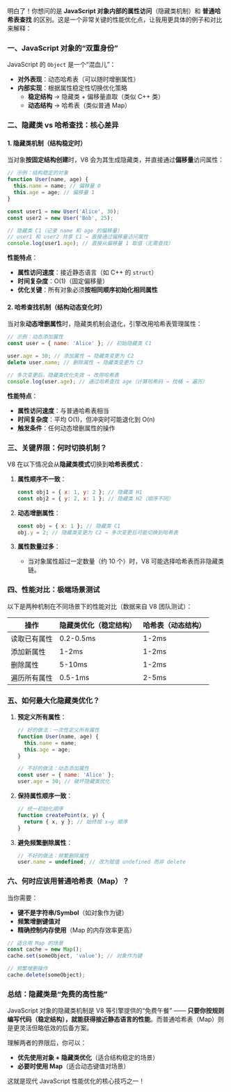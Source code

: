 明白了！你想问的是 **JavaScript 对象内部的属性访问**（隐藏类机制）和 **普通哈希表查找** 的区别。这是一个非常关键的性能优化点，让我用更具体的例子和对比来解释：

### **一、JavaScript 对象的“双重身份”**

JavaScript 的 `Object` 是一个“混血儿”：

- **对外表现**：动态哈希表（可以随时增删属性）
- **内部实现**：根据属性稳定性切换优化策略
  - **稳定结构** → 隐藏类 + 偏移量直取（类似 C++ 类）
  - **动态结构** → 哈希表（类似普通 Map）

### **二、隐藏类 vs 哈希查找：核心差异**

#### **1. 隐藏类机制（结构稳定时）**

当对象**按固定结构创建**时，V8 会为其生成隐藏类，并直接通过**偏移量**访问属性：

```javascript
// 示例：结构稳定的对象
function User(name, age) {
  this.name = name; // 偏移量 0
  this.age = age; // 偏移量 1
}

const user1 = new User('Alice', 30);
const user2 = new User('Bob', 25);

// 隐藏类 C1（记录 name 和 age 的偏移量）
// user1 和 user2 共享 C1 → 直接通过偏移量访问属性
console.log(user1.age); // 直接从偏移量 1 取值（无需查找）
```

**性能特点**：

- **属性访问速度**：接近静态语言（如 C++ 的 `struct`）
- **时间复杂度**：O(1)（固定偏移量）
- **优化关键**：所有对象必须**按相同顺序初始化相同属性**

#### **2. 哈希查找机制（结构动态变化时）**

当对象**动态增删属性**时，隐藏类机制会退化，引擎改用哈希表管理属性：

```javascript
// 示例：动态添加属性
const user = { name: 'Alice' }; // 初始隐藏类 C1

user.age = 30; // 添加属性 → 隐藏类变更为 C2
delete user.name; // 删除属性 → 隐藏类变更为 C3

// 多次变更后，隐藏类优化失效 → 改用哈希表
console.log(user.age); // 通过哈希查找 age（计算哈希码 → 找桶 → 遍历）
```

**性能特点**：

- **属性访问速度**：与普通哈希表相当
- **时间复杂度**：平均 O(1)，但冲突时可能退化到 O(n)
- **触发条件**：任何动态增删属性的操作

### **三、关键界限：何时切换机制？**

V8 在以下情况会从**隐藏类模式**切换到**哈希表模式**：

1. **属性顺序不一致**：

   ```javascript
   const obj1 = { x: 1, y: 2 }; // 隐藏类 H1
   const obj2 = { y: 2, x: 1 }; // 隐藏类 H2（顺序不同）
   ```

2. **动态增删属性**：

   ```javascript
   const obj = { x: 1 }; // 隐藏类 C1
   obj.y = 2; // 隐藏类变更为 C2 → 多次变更后可能切换到哈希表
   ```

3. **属性数量过多**：
   - 当对象属性超过一定数量（约 10 个）时，V8 可能选择哈希表而非隐藏类链。

### **四、性能对比：极端场景测试**

以下是两种机制在不同场景下的性能对比（数据来自 V8 团队测试）：

| **操作**     | **隐藏类优化（稳定结构）** | **哈希表（动态结构）** |
| ------------ | -------------------------- | ---------------------- |
| 读取已有属性 | 0.2-0.5ms                  | 1-2ms                  |
| 添加新属性   | 1-2ms                      | 1-2ms                  |
| 删除属性     | 5-10ms                     | 1-2ms                  |
| 遍历所有属性 | 0.5-1ms                    | 2-5ms                  |

### **五、如何最大化隐藏类优化？**

1. **预定义所有属性**：

   ```javascript
   // 好的做法：一次性定义所有属性
   function User(name, age) {
     this.name = name;
     this.age = age;
   }

   // 不好的做法：动态添加属性
   const user = { name: 'Alice' };
   user.age = 30; // 破坏隐藏类优化
   ```

2. **保持属性顺序一致**：

   ```javascript
   // 统一初始化顺序
   function createPoint(x, y) {
     return { x, y }; // 始终按 x→y 顺序
   }
   ```

3. **避免频繁删除属性**：
   ```javascript
   // 不好的做法：频繁删除属性
   user.name = undefined; // 改为赋值 undefined 而非 delete
   ```

### **六、何时应该用普通哈希表（Map）？**

当你需要：

- **键不是字符串/Symbol**（如对象作为键）
- **频繁增删键值对**
- **精确控制内存使用**（Map 的内存效率更高）

```javascript
// 适合用 Map 的场景
const cache = new Map();
cache.set(someObject, 'value'); // 对象作为键

// 频繁增删操作
cache.delete(someObject);
```

### **总结：隐藏类是“免费的高性能”**

JavaScript 对象的隐藏类机制是 V8 等引擎提供的“免费午餐” —— **只要你按规则编写代码（稳定结构），就能获得接近静态语言的性能**。而普通哈希表（Map）则是更灵活但略低效的后备方案。

理解两者的界限后，你可以：

- **优先使用对象 + 隐藏类优化**（适合结构稳定的场景）
- **必要时使用 Map**（适合动态键值对场景）

这就是现代 JavaScript 性能优化的核心技巧之一！
